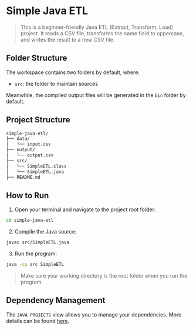 # Simple Java ETL

> This is a beginner-friendly Java ETL (Extract, Transform, Load) project. It reads a CSV file, transforms the name field to uppercase, and writes the result to a new CSV file.

## Folder Structure

The workspace contains two folders by default, where:

- `src`: the folder to maintain sources

Meanwhile, the compiled output files will be generated in the `bin` folder by default.

## Project Structure

``` bash
simple-java-etl/
├── data/
│   └── input.csv
├── output/
│   └── output.csv
├── src/
│   └── SimpleETL.class
│   └── SimpleETL.java
├── README.md
```

## How to Run

1. Open your terminal and navigate to the project root folder:
```bash
cd simple-java-etl
```

2. Compile the Java source:
```bash
javac src/SimpleETL.java
```

3. Run the program:
```bash
java -cp src SimpleETL
```

> Make sure your working directory is the root folder when you run the program.

## Dependency Management

The `JAVA PROJECTS` view allows you to manage your dependencies. More details can be found [here](https://github.com/microsoft/vscode-java-dependency#manage-dependencies).